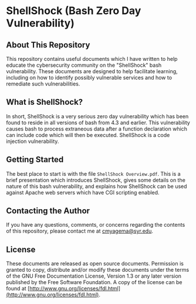 ShellShock (Bash Zero Day Vulnerability)
========================================

About This Repository
---------------------

This repository contains useful documents which I have written to help educate the 
cybersecurity community on the "ShellShock" bash vulnerability. These documents are 
designed to help facilitate learning, including on how to identify possibly vulnerable 
services and how to remediate such vulnerabilities.

What is ShellShock?
-------------------

In short, ShellShock is a very serious zero day vulnerability which has been found to 
reside in all versions of bash from 4.3 and earlier. This vulnerability causes bash 
to process extraneous data after a function declaration which can include code which 
will then be executed. ShellShock is a code injection vulnerability.

Getting Started
---------------

The best place to start is with the file `ShellShock Overview.pdf`. This is a brief 
presentation which introduces ShellShock, gives some details on the nature of this bash 
vulnerability, and explains how ShellShock can be used against Apache web servers which 
have CGI scripting enabled.

Contacting the Author
---------------------

If you have any questions, comments, or concerns regarding the contents of this repository, 
please contact me at [cmyagema@syr.edu](mailto:cmyagema@syr.edu).

License
-------

These documents are released as open source documents. Permission is granted to copy, 
distribute and/or modify these documents under the terms of the GNU Free Documentation 
License, Version 1.3 or any later version published by the Free Software Foundation. A copy 
of the license can be found at 
[http://www.gnu.org/licenses/fdl.html](http://www.gnu.org/licenses/fdl.html).